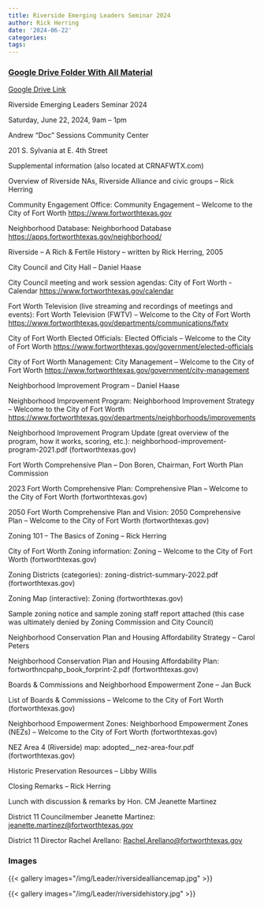 ```yaml
---
title: Riverside Emerging Leaders Seminar 2024
author: Rick Herring
date: '2024-06-22'
categories:
tags:
---
```


### [Google Drive Folder With All Material](https://drive.google.com/drive/folders/1w9tM92vC4J0Jff2PbNpsCfVTZbRZuXQ1?usp=sharing)

[Google Drive Link](https://drive.google.com/drive/folders/1w9tM92vC4J0Jff2PbNpsCfVTZbRZuXQ1?usp=sharing)

Riverside Emerging Leaders Seminar  2024

Saturday, June 22, 2024, 9am – 1pm

 

Andrew “Doc” Sessions Community Center

201 S. Sylvania at E. 4th Street

 

Supplemental information  (also located at CRNAFWTX.com)

 

Overview of Riverside NAs, Riverside Alliance and civic groups – Rick Herring

Community Engagement Office: Community Engagement – Welcome to the City of Fort Worth <https://www.fortworthtexas.gov>

Neighborhood Database: Neighborhood Database <https://apps.fortworthtexas.gov/neighborhood/>

Riverside – A Rich & Fertile History – written by Rick Herring, 2005

 

City Council and City Hall – Daniel Haase

City Council meeting and work session agendas: City of Fort Worth - Calendar <https://www.fortworthtexas.gov/calendar>

Fort Worth Television (live streaming and recordings of meetings and events): Fort Worth Television (FWTV) – Welcome to the City of Fort Worth <https://www.fortworthtexas.gov/departments/communications/fwtv>

City of Fort Worth Elected Officials:  Elected Officials – Welcome to the City of Fort Worth <https://www.fortworthtexas.gov/government/elected-officials>

City of Fort Worth Management: City Management – Welcome to the City of Fort Worth <https://www.fortworthtexas.gov/government/city-management>

 

Neighborhood Improvement Program – Daniel Haase

Neighborhood Improvement Program: Neighborhood Improvement Strategy – Welcome to the City of Fort Worth <https://www.fortworthtexas.gov/departments/neighborhoods/improvements>

Neighborhood Improvement Program Update (great overview of the program, how it works, scoring, etc.): neighborhood-improvement-program-2021.pdf (fortworthtexas.gov)

 

Fort Worth Comprehensive Plan – Don Boren, Chairman, Fort Worth Plan Commission

2023 Fort Worth Comprehensive Plan: Comprehensive Plan – Welcome to the City of Fort Worth (fortworthtexas.gov)

2050 Fort Worth Comprehensive Plan and Vision: 2050 Comprehensive Plan – Welcome to the City of Fort Worth (fortworthtexas.gov)

Zoning 101 – The Basics of Zoning – Rick Herring

City of Fort Worth Zoning information: Zoning – Welcome to the City of Fort Worth (fortworthtexas.gov)

Zoning Districts (categories): zoning-district-summary-2022.pdf (fortworthtexas.gov)

Zoning Map (interactive): Zoning (fortworthtexas.gov)

Sample zoning notice and sample zoning staff report attached (this case was ultimately denied by Zoning Commission and City Council)

 

Neighborhood Conservation Plan and Housing Affordability Strategy  – Carol Peters

Neighborhood Conservation Plan and Housing Affordability Plan: fortworthncpahp_book_forprint-2.pdf (fortworthtexas.gov)

 

Boards & Commissions and Neighborhood Empowerment Zone – Jan Buck

List of Boards & Commissions – Welcome to the City of Fort Worth (fortworthtexas.gov)

Neighborhood Empowerment Zones: Neighborhood Empowerment Zones (NEZs) – Welcome to the City of Fort Worth (fortworthtexas.gov)

NEZ Area 4 (Riverside) map: adopted__nez-area-four.pdf (fortworthtexas.gov)

 

Historic Preservation Resources – Libby Willis

 

Closing Remarks – Rick Herring                          

 

Lunch with discussion & remarks by Hon. CM Jeanette Martinez

District 11 Councilmember Jeanette Martinez: <jeanette.martinez@fortworthtexas.gov>

District 11 Director Rachel Arellano: <Rachel.Arellano@fortworthtexas.gov>

### Images

{{< gallery images="/img/Leader/riversidealliancemap.jpg" >}}

{{< gallery images="/img/Leader/riversidehistory.jpg" >}}
